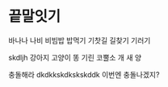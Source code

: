 # 끝말잇기

바나나
나비
비빔밥
밥먹기
기찻길
길찾기
기러기
 
 skdljh
 강아지
 고양이
 똥
 기린 코뿔소
개
새
양

충돌해라
dkdkkskdkskskddk
이번엔 충돌나겠지?

